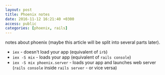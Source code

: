```yaml
---
layout: post
title: Phoenix notes
date: 2016-11-12 16:21:40 +0300
access: public
categories: [phoenix, rails]
---
```


notes about phoenix (maybe this article will be split into several parts later).

<!-- more -->

- `iex` - doesn't load your app (equivalent of `irb`)
- `iex -S mix` - loads your app (equivalent of `rails console`)
- `iex -S mix phoenix.server` - loads your app and launches web server
  (`rails console` inside `rails server` - or vice versa)
